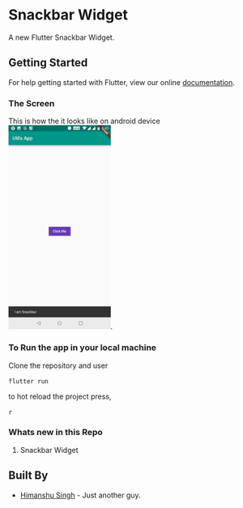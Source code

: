 # Snackbar Widget

A new Flutter Snackbar Widget.

## Getting Started

For help getting started with Flutter, view our online
[documentation](https://flutter.io/).

### The Screen

This is how the it looks like on android device
<br/>
<img src="https://github.com/hi-manshu/Flutter-Snackbar/blob/master/assets/snackbar.jpg" width="40%">.

### To Run the app in your local machine

Clone the repository and user
```
flutter run
```
to hot reload the project press,
```
r
```
### Whats new in this Repo
1. Snackbar Widget

## Built By

* [Himanshu Singh](http://www.github.com/hi-manshu) - Just another guy.
